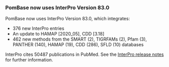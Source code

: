 ### PomBase now uses InterPro Version 83.0
<!-- pombase_flags: frontpage -->
<!-- newsfeed_thumbnail: interpro_32px.png -->

PomBase now uses InterPro Version 83.0, which integrates:

 - 376 new InterPro entries
 - An update to HAMAP [2020_05], CDD [3.18]
 - 462 new methods from the SMART (2), TIGRFAMs (2), Pfam (3), PANTHER (140), HAMAP (19), CDD (286), SFLD (10) databases

InterPro cites 50487 publications in PubMed. See the [InterPro release
notes](https://www.ebi.ac.uk/interpro/release_notes/) for further information.

